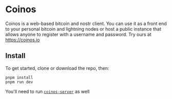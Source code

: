 # Coinos

Coinos is a web-based bitcoin and nostr client. You can use it as a front end to your personal bitcoin and lightning nodes or host a public instance that allows anyone to register with a username and password. Try ours at https://coinos.io

## Install

To get started, clone or download the repo, then:

    pnpm install
    pnpm run dev

You'll need to run [`coinos-server`](https://github.com/coinos/coinos-server) as well
